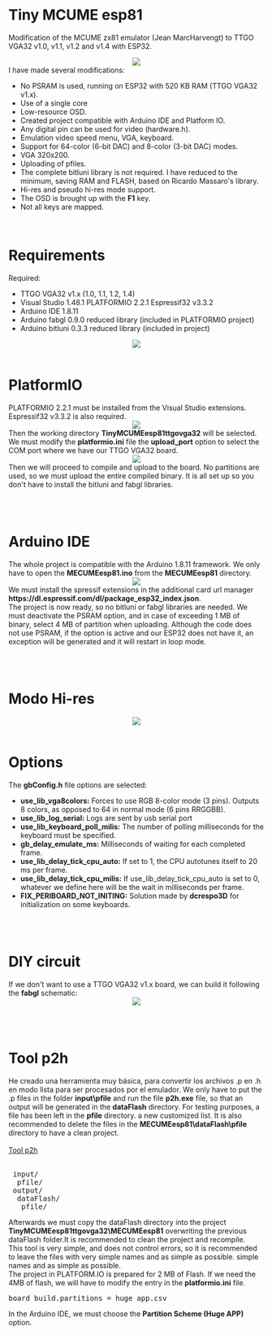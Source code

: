 # Tiny MCUME esp81
Modification of the MCUME zx81 emulator (Jean MarcHarvengt) to TTGO VGA32 v1.0, v1.1, v1.2 and v1.4 with ESP32.
<br>
<center><img src='https://raw.githubusercontent.com/rpsubc8/ESP32TinyMCUMEesp81/main/preview/previewManicMiner.gif'></center>
I have made several modifications:
 <ul>
  <li>No PSRAM is used, running on ESP32 with 520 KB RAM (TTGO VGA32 v1.x).</li>
  <li>Use of a single core</li>
  <li>Low-resource OSD.</li>
  <li>Created project compatible with Arduino IDE and Platform IO.</li> 
  <li>Any digital pin can be used for video (hardware.h).</li>
  <li>Emulation video speed menu, VGA, keyboard.</li>
  <li>Support for 64-color (6-bit DAC) and 8-color (3-bit DAC) modes.</li>
  <li>VGA 320x200.</li>
  <li>Uploading of pfiles.</li>
  <li>The complete bitluni library is not required. I have reduced to the minimum, saving RAM and FLASH, based on Ricardo Massaro's library.</li>
  <li>Hi-res and pseudo hi-res mode support.</li>
  <li>The OSD is brought up with the <b>F1</b> key.</li>
  <li>Not all keys are mapped.</li>
 </ul>
 
 
<br>
<h1>Requirements</h1>
Required:
 <ul>
  <li>TTGO VGA32 v1.x (1.0, 1.1, 1.2, 1.4)</li>
  <li>Visual Studio 1.48.1 PLATFORMIO 2.2.1 Espressif32 v3.3.2</li>
  <li>Arduino IDE 1.8.11</li>
  <li>Arduino fabgl 0.9.0 reduced library (included in PLATFORMIO project)</li>
  <li>Arduino bitluni 0.3.3 reduced library (included in project)</li>
 </ul>
<center><img src='https://raw.githubusercontent.com/rpsubc8/ESP32TinyMCUMEesp81/main/preview/ttgovga32v12.jpg'></center> 
<br>

<h1>PlatformIO</h1>
PLATFORMIO 2.2.1 must be installed from the Visual Studio extensions. Espressif32 v3.3.2 is also required.
<center><img src='https://raw.githubusercontent.com/rpsubc8/ESP32TinyMCUMEesp81/main/preview/previewPlatformIOinstall.gif'></center>
Then the working directory <b>TinyMCUMEesp81ttgovga32</b> will be selected.
We must modify the <b>platformio.ini</b> file the <b>upload_port</b> option to select the COM port where we have our TTGO VGA32 board.
<center><img src='https://raw.githubusercontent.com/rpsubc8/ESP32TinyMCUMEesp81/main/preview/previewPlatformIO.gif'></center>
Then we will proceed to compile and upload to the board. No partitions are used, so we must upload the entire compiled binary.
It is all set up so you don't have to install the bitluni and fabgl libraries.

<br><br>
<h1>Arduino IDE</h1>
The whole project is compatible with the Arduino 1.8.11 framework.
We only have to open the <b>MECUMEesp81.ino</b> from the <b>MECUMEesp81</b> directory.
<center><img src='https://raw.githubusercontent.com/rpsubc8/ESP32TinyMCUMEesp81/main/preview/previewArduinoIDEpreferences.gif'></center>
We must install the spressif extensions in the additional card url manager <b>https://dl.espressif.com/dl/package_esp32_index.json</b>.<br>
The project is now ready, so no bitluni or fabgl libraries are needed.
We must deactivate the PSRAM option, and in case of exceeding 1 MB of binary, select 4 MB of partition when uploading. Although the code does not use PSRAM, if the option is active and our ESP32 does not have it, an exception will be generated and it will restart in loop mode.


<br><br>
<h1>Modo Hi-res</h1>
<center><img src='https://raw.githubusercontent.com/rpsubc8/ESP32TinyMCUMEesp81/main/preview/previewMetropolis.gif'></center>


<br>
<h1>Options</h1>
The <b>gbConfig.h</b> file options are selected:
 <ul>
  <li><b>use_lib_vga8colors:</b> Forces to use RGB 8-color mode (3 pins). Outputs 8 colors, as opposed to 64 in normal mode (6 pins RRGGBB).</li>   
  <li><b>use_lib_log_serial:</b> Logs are sent by usb serial port</li> 
  <li><b>use_lib_keyboard_poll_milis:</b> The number of polling milliseconds for the keyboard must be specified.</li>
  <li><b>gb_delay_emulate_ms:</b> Milliseconds of waiting for each completed frame.</li>
  <li><b>use_lib_delay_tick_cpu_auto:</b> If set to 1, the CPU autotunes itself to 20 ms per frame.</li>
  <li><b>use_lib_delay_tick_cpu_milis:</b> If use_lib_delay_tick_cpu_auto is set to 0, whatever we define here will be the wait in milliseconds per frame.</li>
  <li><b>FIX_PERIBOARD_NOT_INITING:</b> Solution made by <b>dcrespo3D</b> for initialization on some keyboards.</li>
 </ul> 


<br><br>
<h1>DIY circuit</h1>
If we don't want to use a TTGO VGA32 v1.x board, we can build it following the <b>fabgl</b> schematic:
<center><img src='https://raw.githubusercontent.com/rpsubc8/ESP32TinyMCUMEesp81/main/preview/fabglcircuit.gif'></center>


<br><br>
<h1>Tool p2h</h1>
He creado una herramienta muy básica, para convertir los archivos .p en .h en modo lista para ser procesados por el emulador. We only have to put the .p files in the folder <b>input\pfile</b> and run the file
 <b>p2h.exe</b> file, so that an output will be generated in the <b>dataFlash</b> directory.
 For testing purposes, a file has been left in the <b>pfile</b> directory.
 a new customized list. It is also recommended to delete the files in the <b>MECUMEesp81\dataFlash\pfile</b> directory to have a clean project.<br><br>
<a href='https://github.com/rpsubc8/ESP32TinyMCUMEesp81/tree/main/tools'>Tool p2h</a>
<br><br>
<pre>
 input/
  pfile/ 
 output/
  dataFlash/
   pfile/
</pre>
Afterwards we must copy the dataFlash directory into the project <b>TinyMCUMEesp81ttgovga32\MECUMEesp81</b> overwriting the previous dataFlash folder.It is recommended to clean the project and recompile.<br>
This tool is very simple, and does not control errors, so it is recommended to leave the files with very simple names and as simple as possible. 
simple names and as simple as possible.<br>
The project in PLATFORM.IO is prepared for 2 MB of Flash.
If we need the 4MB of flash, we will have to modify the entry in the <b>platformio.ini</b> file.
<pre>board_build.partitions = huge_app.csv</pre>
In the Arduino IDE, we must choose the <b>Partition Scheme (Huge APP)</b> option.
